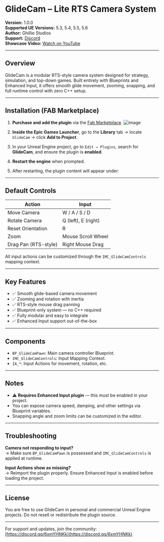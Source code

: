 # GlideCam – Lite RTS Camera System

**Version:** 1.0.0  
**Supported UE Versions:** 5.3, 5.4, 5.5, 5.6  
**Author:** Ghillie Studios  
**Support:** [Discord](https://discord.gg/6xmYHNKk)  
**Showcase Video:** [Watch on YouTube](https://youtu.be/Fhj3NfSXJv4)

---

## Overview

GlideCam is a modular RTS-style camera system designed for strategy, simulation, and top-down games. Built entirely with Blueprints and Enhanced Input, it offers smooth glide movement, zooming, snapping, and full runtime control with zero C++ setup.

---

## Installation (FAB Marketplace)

1. **Purchase and add the plugin** via the [Fab Marketplace](https://www.fab.com/portal/listings/e2c9ffb0-84cc-49fa-8ab4-3b98a4187ae3/edit).
![image](https://github.com/user-attachments/assets/362ad79b-a859-4099-8f73-b4273c0984b1)



2. **Inside the Epic Games Launcher**, go to the **Library** tab → locate `GlideCam` → click **Add to Project**.

3. In your Unreal Engine project, go to `Edit → Plugins`, search for **GlideCam**, and ensure the plugin is **enabled**.

4. **Restart the engine** when prompted.

5. After restarting, the plugin content will appear under:  

---

## Default Controls

| Action              | Input                 |
|---------------------|------------------------|
| Move Camera         | W / A / S / D          |
| Rotate Camera       | Q (left), E (right)    |
| Reset Orientation   | R                      |
| Zoom                | Mouse Scroll Wheel     |
| Drag Pan (RTS-style)| Right Mouse Drag       |

All input actions can be customized through the `IMC_GlideCamControls` mapping context.

---

## Key Features

- ✅ Smooth glide-based camera movement
- ✅ Zooming and rotation with inertia
- ✅ RTS-style mouse drag panning
- ✅ Blueprint-only system — no C++ required
- ✅ Fully modular and easy to integrate
- ✅ Enhanced Input support out-of-the-box

---

## Components

- `BP_GlideCamPawn`: Main camera controller Blueprint.
- `IMC_GlideCamControls`: Input Mapping Context.
- `IA_*`: Input Actions for movement, rotation, etc.

---

## Notes

- ⚠️ **Requires Enhanced Input plugin** — this must be enabled in your project.
- You can expose camera speed, damping, and other settings via Blueprint variables.
- Snapping angle and zoom limits can be customized in the editor.

---

## Troubleshooting

**Camera not responding to input?**  
→ Make sure `BP_GlideCamPawn` is possessed and `IMC_GlideCamControls` is applied at runtime.

**Input Actions show as missing?**  
→ Reimport the plugin properly. Ensure Enhanced Input is enabled before loading the project.

---

## License

You are free to use GlideCam in personal and commercial Unreal Engine projects. Do not resell or redistribute the plugin source.

---

For support and updates, join the community: [https://discord.gg/6xmYHNKk](https://discord.gg/6xmYHNKk)
